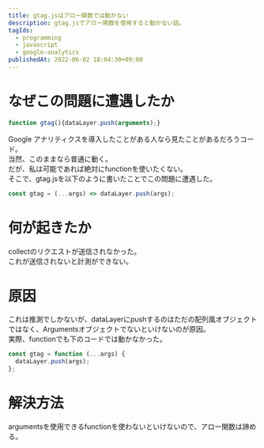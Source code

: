 ```yaml
---
title: gtag.jsはアロー関数では動かない
description: gtag.jsでアロー関数を使用すると動かない話。
tagIds:
  - programming
  - javascript
  - google-analytics
publishedAt: 2022-06-02 18:04:30+09:00
---
```


# なぜこの問題に遭遇したか

```js
function gtag(){dataLayer.push(arguments);}
```

Google アナリティクスを導入したことがある人なら見たことがあるだろうコード。<br>
当然、このままなら普通に動く。<br>
だが、私は可能であれば絶対にfunctionを使いたくない。<br>
そこで、gtag.jsを以下のように書いたことでこの問題に遭遇した。

```js
const gtag = (...args) => dataLayer.push(args);
```

# 何が起きたか

collectのリクエストが送信されなかった。<br>
これが送信されないと計測ができない。

# 原因

これは推測でしかないが、dataLayerにpushするのはただの配列風オブジェクトではなく、Argumentsオブジェクトでないといけないのが原因。<br>
実際、functionでも下のコードでは動かなかった。

```js
const gtag = function (...args) {
  dataLayer.push(args);
};
```

# 解決方法

argumentsを使用できるfunctionを使わないといけないので、アロー関数は諦める。
